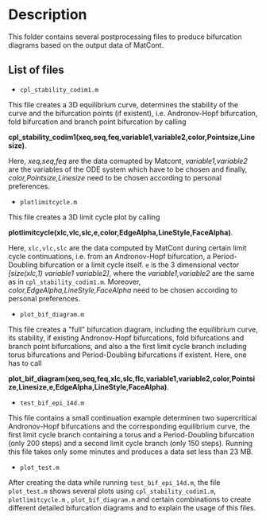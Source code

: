 # Description

This folder contains several postprocessing files to produce bifurcation diagrams based on the output data of MatCont. 

## List of files
- `cpl_stability_codim1.m`

This file creates a 3D equilibrium curve, determines the stability of the curve and the bifurcation points (if existent), i.e. Andronov-Hopf bifurcation, fold bifurcation and branch point bifurcation by calling 

**cpl_stability_codim1(xeq,seq,feq,variable1,variable2,color,Pointsize,Linesize)**. 

Here, *xeq,seq,feq* are the data comupted by Matcont, *variable1,variable2* are the variables of the ODE system which have to be chosen and finally, *color,Pointsize,Linesize* need to be chosen according to personal preferences.
- `plotlimitcycle.m` 

This file creates a 3D limit cycle plot by calling 

**plotlimitcycle(xlc,vlc,slc,e,color,EdgeAlpha,LineStyle,FaceAlpha)**.

Here, `xlc,vlc,slc` are the data computed by MatCont during certain limit cycle continuations, i.e. from an Andronov-Hopf bifurcation, a Period-Doubling bifurcation or a limit cycle itself. `e` is the 3 dimensional vector *[size(xlc,1) variable1 variable2]*, where the *variable1,variable2* are the same as in `cpl_stability_codim1.m`. Moreover, *color,EdgeAlpha,LineStyle,FaceAlpha* need to be chosen according to personal preferences.

- `plot_bif_diagram.m`

This file creates a "full" bifurcation diagram, including the equilibrium curve, its stability, if existing Andronov-Hopf bifurcations, fold bifurcations and branch point bifurcations, and also a the first limit cycle branch including torus bifurcations and Period-Doubling bifurcations if existent. Here, one has to call 

**plot_bif_diagram(xeq,seq,feq,xlc,slc,flc,variable1,variable2,color,Pointsize,Linesize,e,EdgeAlpha,LineStyle,FaceAlpha)**.

- `test_bif_epi_14d.m`

This file contains a small continuation example determinen two supercritical Andronov-Hopf bifurcations and the corresponding equilibrium curve, the first limit cycle branch containing a torus and a Period-Doubling bifurcation (only 200 steps) and a second limit cycle branch (only 150 steps). Running this file takes only some minutes and produces a data set less than 23 MB.

- `plot_test.m`

After creating the data while running `test_bif_epi_14d.m`, the file `plot_test.m` shows several plots using `cpl_stability_codim1.m`, `plotlimitcycle.m` , `plot_bif_diagram.m` and certain combinations to create different detailed bifurcation diagrams and to explain the usage of this files.

